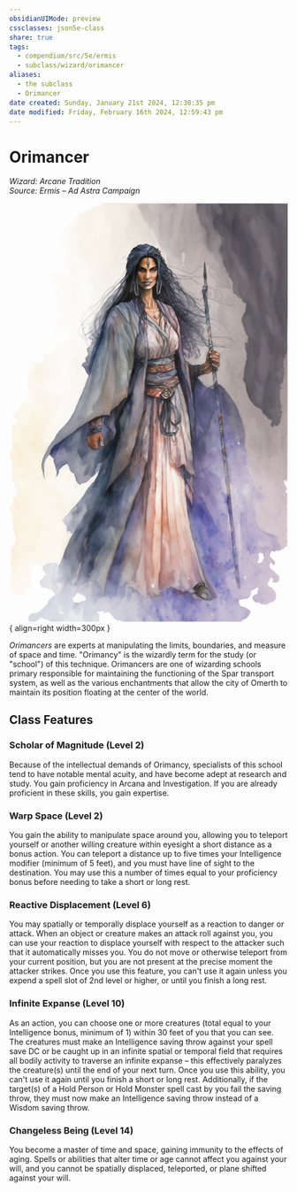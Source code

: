 ```yaml
---
obsidianUIMode: preview
cssclasses: json5e-class
share: true
tags:
  - compendium/src/5e/ermis
  - subclass/wizard/orimancer
aliases:
  - the subclass
  - Orimancer
date created: Sunday, January 21st 2024, 12:30:35 pm
date modified: Friday, February 16th 2024, 12:59:43 pm
---
```


# Orimancer
*Wizard: Arcane Tradition*  
*Source: Ermis – Ad Astra Campaign*  

![Orimancer](../../assets/img/orimancer.png){ align=right width=300px }

*Orimancers* are experts at manipulating the limits, boundaries, and measure of space and time. "Orimancy" is the wizardly term for the study (or "school") of this technique. Orimancers are one of wizarding schools primary responsible for maintaining the functioning of the Spar transport system, as well as the various enchantments that allow the city of Omerth to maintain its position floating at the center of the world. 

## Class Features

### Scholar of Magnitude (Level 2)

Because of the intellectual demands of Orimancy, specialists of this school tend to have notable mental acuity, and have become adept at research and study. You gain proficiency in Arcana and Investigation. If you are already proficient in these skills, you gain expertise.

### Warp Space (Level 2)

You gain the ability to manipulate space around you, allowing you to teleport yourself or another willing creature within eyesight a short distance as a bonus action. You can teleport a distance up to five times your Intelligence modifier (minimum of 5 feet), and you must have line of sight to the destination. You may use this a number of times equal to your proficiency bonus before needing to take a short or long rest.

### Reactive Displacement (Level 6)

You may spatially or temporally displace yourself as a reaction to danger or attack. When an object or creature makes an attack roll against you, you can use your reaction to displace yourself with respect to the attacker such that it automatically misses you. You do not move or otherwise teleport from your current position, but you are not present at the precise moment the attacker strikes. Once you use this feature, you can't use it again unless you expend a spell slot of 2nd level or higher, or until you finish a long rest.

### Infinite Expanse (Level 10)

As an action, you can choose one or more creatures (total equal to your Intelligence bonus, minimum of 1) within 30 feet of you that you can see. The creatures must make an Intelligence saving throw against your spell save DC or be caught up in an infinite spatial or temporal field that requires all bodily activity to traverse an infinite expanse – this effectively paralyzes the creature(s) until the end of your next turn. Once you use this ability, you can't use it again until you finish a short or long rest. Additionally, if the target(s) of a Hold Person or Hold Monster spell cast by you fail the saving throw, they must now make an Intelligence saving throw instead of a Wisdom saving throw.

### Changeless Being (Level 14)

You become a master of time and space, gaining immunity to the effects of aging. Spells or abilities that alter time or age cannot affect you against your will, and you cannot be spatially displaced, teleported, or plane shifted against your will.
